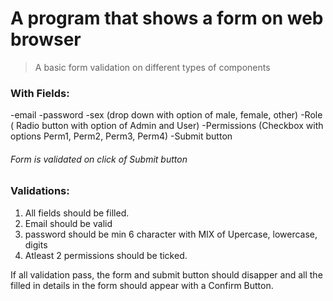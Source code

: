 # A program that shows a form on web browser
>A basic form validation on different types of components 

### With Fields:
-email
-password
-sex (drop down with option of male, female, other)
-Role ( Radio button with option of Admin and User)
-Permissions (Checkbox with options Perm1, Perm2, Perm3, Perm4)
-Submit button

###### Form is validated on click of Submit button
### Validations:
1. All fields should be filled. 
2. Email should be valid
3. password should be min 6 character with MIX of Upercase, lowercase, digits
4. Atleast 2 permissions should be ticked.

If all validation pass, the form and submit button should disapper and all the filled in details in the form should appear with a Confirm Button.
